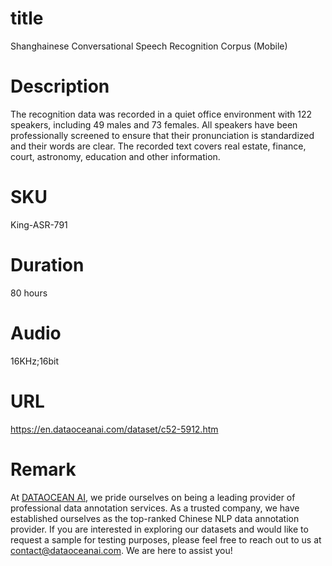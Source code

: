 # title
Shanghainese Conversational Speech Recognition Corpus (Mobile)


# Description
The recognition data was recorded in a quiet office environment with 122 speakers, including 49 males and 73 females. All speakers have been professionally screened to ensure that their pronunciation is standardized and their words are clear. The recorded text covers real estate, finance, court, astronomy, education and other information.

# SKU
King-ASR-791

# Duration
80 hours

# Audio
16KHz;16bit

# URL
https://en.dataoceanai.com/dataset/c52-5912.htm

# Remark
At [DATAOCEAN AI](https://en.dataoceanai.com/), we pride ourselves on being a leading provider of professional data annotation services. As a trusted company, we have established ourselves as the top-ranked Chinese NLP data annotation provider. If you are interested in exploring our datasets and would like to request a sample for testing purposes, please feel free to reach out to us at contact@dataoceanai.com. We are here to assist you!

